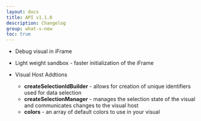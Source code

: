 ```yaml
---
layout: docs
title: API v1.1.0
description: Changelog
group: what-s-new
toc: true
---
```


* Debug visual in iFrame
* Light weight sandbox - faster initialization of the iFrame

* Visual Host Addtions
    * **createSelectionIdBuilder** - allows for creation of unique identifiers used for data selection
    * **createSelectionManager** - manages the selection state of the visual and communicates changes to the visual host
    * **colors** - an array of default colors to use in your visual